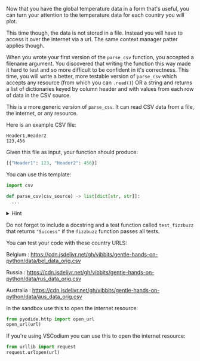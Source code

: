 Now that you have the global temperature data in a form that's useful, you can turn your attention
to the temperature data for each country you will plot.

This time though, the data is not stored in a file. Instead you will have to access it over the
internet via a url. The same context manager patter applies though.

When you wrote your first version of the `parse_csv` function, you accepted a filename argument. You
discovered that writing the function this way made it hard to test and so more difficult to be
confident in it's correctness. This time, you will write a better, more testable version of
`parse_csv` which accepts any resource (from which you can `.read()`) OR a string and returns
a list of dictionaries keyed by column header and with values from each row of data in the CSV source.

This is a more generic version of `parse_csv`. It can read CSV data from a file, the internet, or
any resource.

Here is an example CSV file:

```
Header1,Header2
123,456
```

Given this file as input, your function should produce:

```python
[{"Header1": 123, "Header2": 456}]
```

You can use this template:

```python
import csv

def parse_csv(csv_source) -> list[dict[str, str]]:
  ...
```

<details>
    <summary>Hint</summary>
    You should be prepared to handle 3 possible types of input:
    <ul>
        <li>
            A resource that you can read <code>bytes</code> from (which you will need to decode into a <code>str</code>),
        </li>
        <li>
            A resource that you can read <code>str</code> data from, or
        </li>
        <li>
            A <code>str</code>.
        </li>
    </ul>
    
    You can check the type of a variable by using the <code>type()</code> function like this:
    <code>type(variable_name) == bytes</code>
</details>

Do not forget to include a docstring and a test function
called `test_fizzbuzz` that returns `"Success"` if the `fizzbuzz` function passes all tests.

You can test your code with these country URLS:

Belgium
: https://cdn.jsdelivr.net/gh/vibbits/gentle-hands-on-python/data/bel_data_orig.csv

Russia
: https://cdn.jsdelivr.net/gh/vibbits/gentle-hands-on-python/data/rus_data_orig.csv

Australia
: https://cdn.jsdelivr.net/gh/vibbits/gentle-hands-on-python/data/aus_data_orig.csv

In the sandbox use this to open the internet resource:
```python
from pyodide.http import open_url
open_url(url)
```

If you're using VSCodium you can use this to open the internet resource:
```python
from urllib import request
request.urlopen(url)
```
